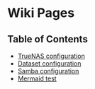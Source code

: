 # Wiki Pages

## Table of Contents
* [TrueNAS configuration](.truenas-config)
* [Dataset configuration](./dataset-config)
* [Samba configuration](./samba)
* [Mermaid test](./mermaid)